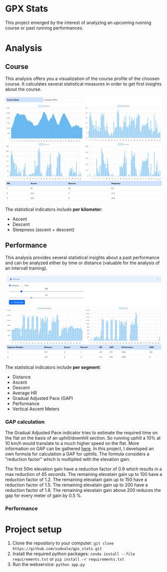 # GPX Stats

This project emerged by the interest of analyzing an upcoming running course or past running performances. 

# Analysis

## Course

This analysis offers you a visualization of the course profile of the choosen course. It calculates several statistical measures in order to get first insights about the course.

![Course Analysis](https://github.com/sudoale/gpx_stats/blob/main/docs/images/course_analysis.png?raw=true)

The statistical indicators include **per kilometer**:
- Ascent
- Descent
- Steepness (ascent + descent)

## Performance

This analysis provides several statistical insights about a past performance and can be analyzed either by time or distance (valuable for the analysis of an intervall training).

![Performance Analysis](https://github.com/sudoale/gpx_stats/blob/main/docs/images/performance_analysis.png?raw=true)

The statistical indicators include **per segment**:
- Distance
- Ascent
- Descent
- Average HR
- Gradual Adjusted Pace (GAP)
- Performance
- Vertical Ascent Meters

### GAP calculation

The Gradual Adjusted Pace indicator tries to estimate the required time on the flat on the basis of an uphill/downhill section. 
So running uphill a 10% at 10 km/h would translate to a much higher speed on the flat. More information on GAP can be gathered [here](https://medium.com/strava-engineering/an-improved-gap-model-8b07ae8886c3).
In this project, I developed an own formula for calculation a GAP for uphills. The formula considers a "reduction factor" which is multiplied with the elevation gain.

The first 50m elevation gain have a reduction factor of 0.9 which results in a max reduction of 45 seconds.
The remaining elevatain gain up to 100 have a reduction factor of 1.2.
The remaining elevatain gain up to 150 have a reduction factor of 1.5.
The remaining elevatain gain up to 200 have a reduction factor of 1.8.
The remaining elevatain gain above 200 reduces the gap for every meter of gain by 0.5 %.


### Performance


# Project setup

1. Clone the repository to your computer: ```git clone https://github.com/sudoale/gpx_stats.git```
2. Install the required python packages: ```conda install --file requirements.txt``` or ```pip install -r requirements.txt```
3. Run the webservice: ```python app.py```

